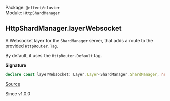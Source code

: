 Package: `@effect/cluster`<br />
Module: `HttpShardManager`<br />

## HttpShardManager.layerWebsocket

A Websocket layer for the `ShardManager` server, that adds a route to the provided
`HttpRouter.Tag`.

By default, it uses the `HttpRouter.Default` tag.

**Signature**

```ts
declare const layerWebsocket: Layer.Layer<ShardManager.ShardManager, never, ShardStorage | ShardingConfig | RpcSerialization.RpcSerialization | RunnerHealth.RunnerHealth | ShardManager.Config | Socket.WebSocketConstructor | HttpServer.HttpServer>
```

[Source](https://github.com/Effect-TS/effect/tree/main/packages/platform/src/HttpShardManager.ts#L243)

Since v1.0.0
